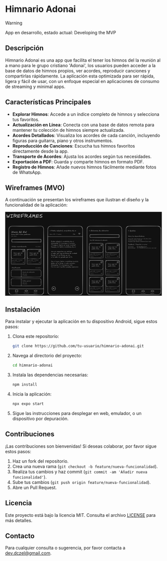 # Himnario Adonai

> [!WARNING]
> App en desarrollo, estado actual: Developing the MVP

## Descripción
Himnario Adonai es una app que facilita el tener los himnos del la reunión al a mano para le grupo cristiano 'Adonai', los usuarios pueden acceder a la base de datos de himnos propios, ver acordes, reproducir canciones y compartirlas rápidamente.
La aplicación esta optimizada para ser rápida, ligera y fácil de usar, con un enfoque especial en aplicaciones de consumo de streaming y minimal apps.

## Características Principales
- **Explorar Himnos**: Accede a un índice completo de himnos y selecciona tus favoritos.
- **Actualización en Línea**: Conecta con una base de datos remota para mantener tu colección de himnos siempre actualizada.
- **Acordes Detallados**: Visualiza los acordes de cada canción, incluyendo figuras para guitarra, piano y otros instrumentos.
- **Reproducción de Canciones**: Escucha tus himnos favoritos directamente desde la app.
- **Transporte de Acordes**: Ajusta los acordes según tus necesidades.
- **Exportación a PDF**: Guarda y comparte himnos en formato PDF.
- **Registro de Himnos**: Añade nuevos himnos fácilmente mediante fotos de WhatsApp.

## Wireframes (MVO)
A continuación se presentan los wireframes que ilustran el diseño y la funcionalidad de la aplicación:

![Wireframe 1](./planning/wireframes.png)

## Instalación
Para instalar y ejecutar la aplicación en tu dispositivo Android, sigue estos pasos:

1. Clona este repositorio:
    ```bash
    git clone https://github.com/tu-usuario/himnario-adonai.git
    ```
2. Navega al directorio del proyecto:
    ```bash
    cd himnario-adonai
    ```
3. Instala las dependencias necesarias:
    ```bash
    npm install
    ```
4. Inicia la aplicación:
    ```bash
    npx expo start
    ```
5. Sigue las instrucciones para desplegar en web, emulador, o un dispositivo por depuración.

## Contribuciones
¡Las contribuciones son bienvenidas! Si deseas colaborar, por favor sigue estos pasos:

1. Haz un fork del repositorio.
2. Crea una nueva rama (`git checkout -b feature/nueva-funcionalidad`).
3. Realiza tus cambios y haz commit (`git commit -am 'Añadir nueva funcionalidad'`).
4. Sube tus cambios (`git push origin feature/nueva-funcionalidad`).
5. Abre un Pull Request.

## Licencia
Este proyecto está bajo la licencia MIT. Consulta el archivo [LICENSE](./LICENSE) para más detalles.

## Contacto
Para cualquier consulta o sugerencia, por favor contacta a [dev.dczel@gmail.com](mailto:dev.dczel@gmail.com).